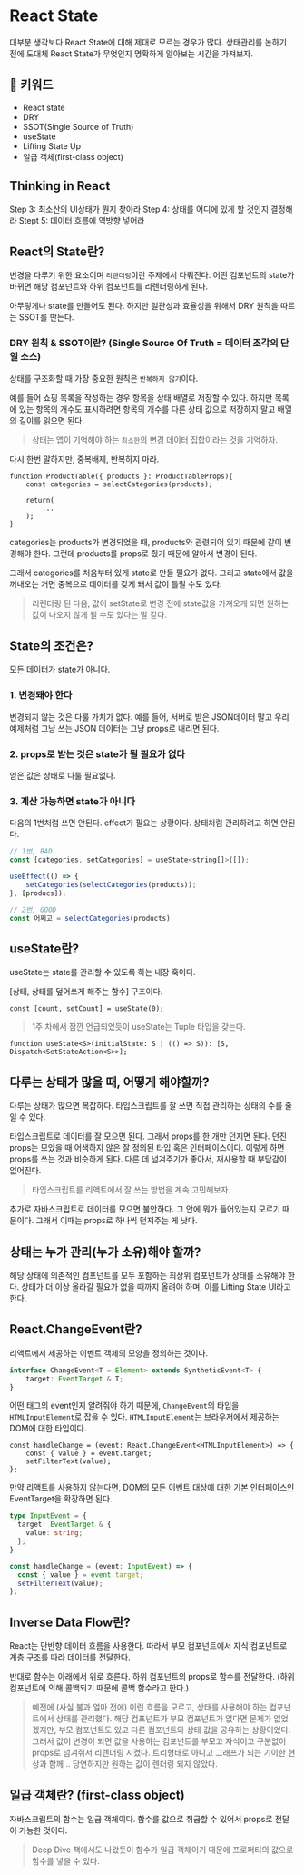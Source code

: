 # React State

대부분 생각보다 React State에 대해 제대로 모르는 경우가 많다.
상태관리를 논하기 전에 도대체 React State가 무엇인지 명확하게 알아보는 시간을 가져보자.

## :whale2: 키워드

* React state
* DRY
* SSOT(Single Source of Truth)
* useState
* Lifting State Up
* 일급 객체(first-class object)

## Thinking in React

Step 3: 최소산의 UI상태가 뭔지 찾아라
Step 4: 상태를 어디에 있게 할 것인지 결정해라
Stept 5: 데이터 흐름에 역방향 넣어라

## React의 State란?

변경을 다루기 위한 요소이며 `리랜더링`이란 주제에서 다뤄진다. 어떤 컴포넌트의 state가 바뀌면 해당 컴포넌트와 하위 컴포넌트를 리렌더링하게 된다.

아무렇게나 state를 만들어도 된다. 하지만 일관성과 효율성을 위해서 DRY 원칙을 따르는 SSOT를 만든다.

### DRY 원칙 & SSOT이란? (Single Source Of Truth = 데이터 조각의 단일 소스)

상태를 구조화할 때 가장 중요한 원칙은 `반복하지 않기`이다.

예를 들어 쇼핑 목록을 작성하는 경우 항목을 상태 배열로 저장할 수 있다. 하지만 목록에 있는 항목의 개수도 표시하려면 항목의 개수를 다른 상태 값으로 저장하지 말고 배열의 길이를 읽으면 된다.

> 상태는 앱이 기억해야 하는 `최소한`의 변경 데이터 집합이라는 것을 기억하자.

다시 한번 말하지만, 중복배제, 반복하지 마라.

```tsx
function ProductTable({ products }: ProductTableProps){
    const categories = selectCategories(products);

    return(
        ...
    );
}
```

categories는 products가 변경되었을 때, products와 관련되어 있기 때문에 같이 변경해야 한다.
그런데 products를 props로 줬기 때문에 알아서 변경이 된다.

그래서 categories를 처음부터 있게 state로 만들 필요가 없다. 그리고 state에서 값을 꺼내오는 거면 중복으로 데이터를 갖게 돼서 값이 틀릴 수도 있다.

> 리렌더링 된 다음, 값이 setState로 변경 전에 state값을 가져오게 되면 원하는 값이 나오지 않게 될 수도 있다는 말 같다.

## State의 조건은?

모든 데이터가 state가 아니다.

### 1. 변경돼야 한다

변경되지 않는 것은 다룰 가치가 없다. 예를 들어, 서버로 받은 JSON데이터 말고 우리 예제처럼 그냥 쓰는 JSON 데이터는 그냥 props로 내리면 된다.

### 2. props로 받는 것은 state가 될 필요가 없다

얻은 값은 상태로 다룰 필요없다.

### 3. 계산 가능하면 state가 아니다

다음의 1번처럼 쓰면 안된다. effect가 필요는 상황이다. 상태처럼 관리하려고 하면 안된다.

```jsx
// 1번, BAD
const [categories, setCategories] = useState<string[]>([]);

useEffect(() => {
    setCategories(selectCategories(products));
}, [producs]);

// 2번, GOOD
const 어쩌고 = selectCategories(products)
```

## useState란?

useState는 state를 관리할 수 있도록 하는 내장 훅이다.

[상태, 상태를 덮어쓰게 해주는 함수] 구조이다.

```tsx
const [count, setCount] = useState(0);
```

> 1주 차에서 잠깐 언급되었듯이 useState는 Tuple 타입을 갖는다.

```tsx
function useState<S>(initialState: S | (() => S)): [S, Dispatch<SetStateAction<S>>];
```

## 다루는 상태가 많을 때, 어떻게 해야할까?

다루는 상태가 많으면 복잡하다. 타입스크립트를 잘 쓰면 직접 관리하는 상태의 수를 줄일 수 있다.

타입스크립트로 데이터를 잘 모으면 된다. 그래서 props를 한 개만 던지면 된다. 던진 props는 모았을 때 어색하지 않은 잘 정의된 타입 혹은 인터페이스이다.
이렇게 하면 props를 쓰는 것과 비슷하게 된다. 다른 데 넘겨주기가 좋아서, 재사용할 때 부담감이 없어진다.

> 타입스크립트를 리액트에서 잘 쓰는 방법을 계속 고민해보자.

추가로 자바스크립트로 데이터를 모으면 불안하다. 그 안에 뭐가 들어있는지 모르기 때문이다. 그래서 이때는 props로 하나씩 던져주는 게 낫다.

## 상태는 누가 관리(누가 소유)해야 할까?

해당 상태에 의존적인 컴포넌트를 모두 포함하는 최상위 컴포넌트가 상태를 소유해야 한다. 상태가 더 이상 올라갈 필요가 없을 때까지 올려야 하며, 이를 Lifting State UI라고 한다.

## React.ChangeEvent란?

리액트에서 제공하는 이벤트 객체의 모양을 정의하는 것이다.

```typescript
interface ChangeEvent<T = Element> extends SyntheticEvent<T> {
    target: EventTarget & T;
}
```

어떤 태그의 event인지 알려줘야 하기 때문에, `ChangeEvent`의 타입을 `HTMLInputElement`로 잡을 수 있다.
`HTMLInputElement`는 브라우저에서 제공하는 DOM에 대한 타입이다.

```tsx
const handleChange = (event: React.ChangeEvent<HTMLInputElement>) => {
    const { value } = event.target;
    setFilterText(value);
};
```

만약 리액트를 사용하지 않는다면, DOM의 모든 이벤트 대상에 대한 기본 인터페이스인 EventTarget을 확장하면 된다.

```typescript
type InputEvent = {
  target: EventTarget & {
    value: string;
  };
}

const handleChange = (event: InputEvent) => {
  const { value } = event.target;
  setFilterText(value);
};
```

## Inverse Data Flow란?

React는 단반향 데이터 흐름을 사용한다. 따라서 부모 컴포넌트에서 자식 컴포넌트로 계층 구조를 따라 데이터를 전달한다.

반대로 함수는 아래에서 위로 흐른다. 하위 컴포넌트의 props로 함수를 전달한다. (하위 컴포넌트에 의해 콜백되기 때문에 콜백 함수라고 한다.)

> 예전에 (사실 불과 얼마 전에) 이런 흐름을 모르고, 상태를 사용해야 하는 컴포넌트에서 상태를 관리했다. 해당 컴포넌트가 부모 컴포넌트가 없다면 문제가 없었겠지만, 부모 컴포넌트도 있고 다른 컴포넌트와 상태 값을 공유하는 상황이었다. 그래서 값이 변경이 되면 값을 사용하는 컴포넌트를 부모고 자식이고 구분없이 props로 넘겨줘서 리렌더링 시켰다. 트리형태로 아니고 그래프가 되는 기이한 현상과 함께 .. 당연하지만 원하는 값이 렌더링 되지 않았다.

## 일급 객체란? (first-class object)

자바스크립트의 함수는 일급 객체이다. 함수를 값으로 취급할 수 있어서 props로 전달이 가능한 것이다.

> Deep Dive 책에서도 나왔듯이 함수가 일급 객체이기 때문에 프로퍼티의 값으로 함수를 넣을 수 있다.

